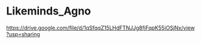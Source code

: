 # Likeminds_Agno


https://drive.google.com/file/d/1qSfqqZ15LHdFTNJJg8fjFqpK55iOSjNx/view?usp=sharing
